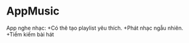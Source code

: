 # AppMusic
App nghe nhạc:
+Có thê tạo playlist yêu thích.
+Phát nhạc ngẫu nhiên.
+Tiềm kiếm bài hát
